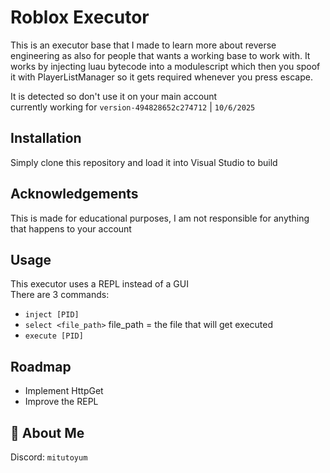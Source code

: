 
# Roblox Executor

This is an executor base that I made to learn more about reverse engineering as also for people that wants a working base to work with. It works by injecting luau bytecode into a modulescript which then you spoof it with PlayerListManager so it gets required whenever you press escape.

It is detected so don't use it on your main account\
currently working for `version-494828652c274712` | `10/6/2025`
## Installation

Simply clone this repository and load it into Visual Studio to build
    
## Acknowledgements

This is made for educational purposes, I am not responsible for anything that happens to your account
## Usage

This executor uses a REPL instead of a GUI\
There are 3 commands:
- `inject [PID]`
- `select <file_path>` file_path = the file that will get executed
- `execute [PID]`

## Roadmap

- Implement HttpGet
- Improve the REPL


## 🚀 About Me
Discord: `mitutoyum`

